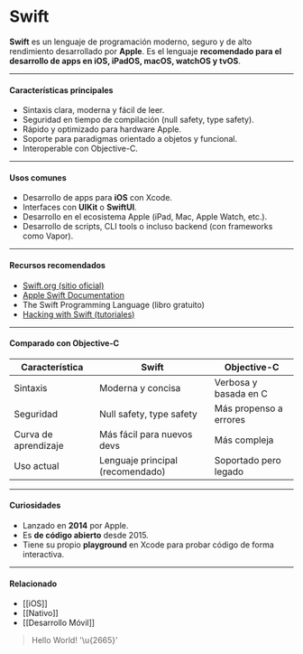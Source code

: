 # Swift

**Swift** es un lenguaje de programación moderno, seguro y de alto rendimiento desarrollado por **Apple**. Es el lenguaje **recomendado para el desarrollo de apps en iOS, iPadOS, macOS, watchOS y tvOS**.

---
#### Características principales

- Sintaxis clara, moderna y fácil de leer.
- Seguridad en tiempo de compilación (null safety, type safety).
- Rápido y optimizado para hardware Apple.
- Soporte para paradigmas orientado a objetos y funcional.
- Interoperable con Objective-C.

---
#### Usos comunes

- Desarrollo de apps para **iOS** con Xcode.
- Interfaces con **UIKit** o **SwiftUI**.
- Desarrollo en el ecosistema Apple (iPad, Mac, Apple Watch, etc.).
- Desarrollo de scripts, CLI tools o incluso backend (con frameworks como Vapor).

---
#### Recursos recomendados

- [Swift.org (sitio oficial)](https://swift.org/)
- [Apple Swift Documentation](https://developer.apple.com/swift/)
- The Swift Programming Language (libro gratuito)
- [Hacking with Swift (tutoriales)](https://www.hackingwithswift.com/)

---
#### Comparado con Objective-C

| Característica       | Swift                            | Objective-C            |
| -------------------- | -------------------------------- | ---------------------- |
| Sintaxis             | Moderna y concisa                | Verbosa y basada en C  |
| Seguridad            | Null safety, type safety         | Más propenso a errores |
| Curva de aprendizaje | Más fácil para nuevos devs       | Más compleja           |
| Uso actual           | Lenguaje principal (recomendado) | Soportado pero legado  |

---
#### Curiosidades

- Lanzado en **2014** por Apple.
- Es **de código abierto** desde 2015.
- Tiene su propio **playground** en Xcode para probar código de forma interactiva.

---
#### Relacionado

- [[iOS]]
- [[Nativo]]
- [[Desarrollo Móvil]]

> Hello World! '\u{2665}'